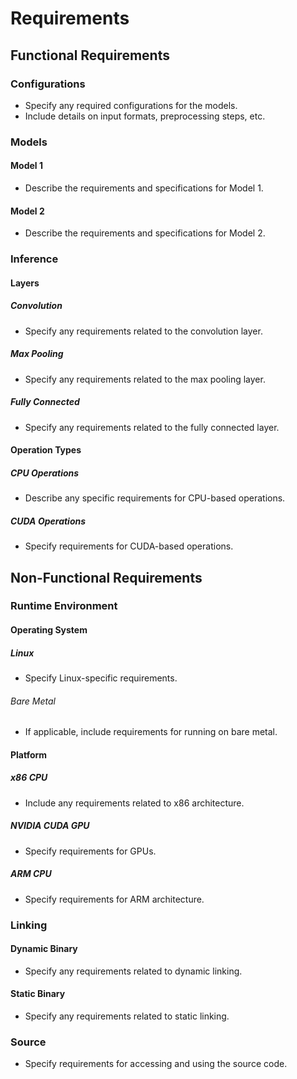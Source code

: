 # Requirements

## Functional Requirements

### Configurations

- Specify any required configurations for the models.
- Include details on input formats, preprocessing steps, etc.

### Models

#### Model 1

- Describe the requirements and specifications for Model 1.

#### Model 2

- Describe the requirements and specifications for Model 2.

### Inference

#### Layers

##### Convolution

- Specify any requirements related to the convolution layer.

##### Max Pooling

- Specify any requirements related to the max pooling layer.

##### Fully Connected

- Specify any requirements related to the fully connected layer.

#### Operation Types

##### CPU Operations

- Describe any specific requirements for CPU-based operations.

##### CUDA Operations

- Specify requirements for CUDA-based operations.

## Non-Functional Requirements

### Runtime Environment

#### Operating System

##### Linux

- Specify Linux-specific requirements.

###### Bare Metal

- If applicable, include requirements for running on bare metal.

#### Platform

##### x86 CPU

- Include any requirements related to x86 architecture.

##### NVIDIA CUDA GPU

- Specify requirements for GPUs.

##### ARM CPU

- Specify requirements for ARM architecture.

### Linking

#### Dynamic Binary

- Specify any requirements related to dynamic linking.

#### Static Binary

- Specify any requirements related to static linking.

### Source

- Specify requirements for accessing and using the source code.

